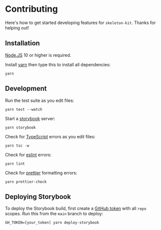 # Contributing

Here's how to get started developing features for `skeleton-kit`. Thanks for helping out!

## Installation

[Node.JS](https://nodejs.org/en/) 10 or higher is required.

Install [yarn](https://yarnpkg.com/) then type this to install all dependencies:

```
yarn
```

## Development

Run the test suite as you edit files:

```
yarn test --watch
```

Start a [storybook](https://storybook.js.org/) server:

```
yarn storybook
```

Check for [TypeScript](https://www.typescriptlang.org/) errors as you edit files:

```
yarn tsc -w
```

Check for [eslint](https://eslint.org/) errors:

```
yarn lint
```

Check for [prettier](https://prettier.io/) formatting errors:

```
yarn prettier-check
```

## Deploying Storybook

To deploy the Storybook build, first create a [GitHub token](https://github.com/settings/tokens/new?scopes=repo) with all `repo` scopes. Run this from the `main` branch to deploy:

```
GH_TOKEN=[your_token] yarn deploy-storybook
```
